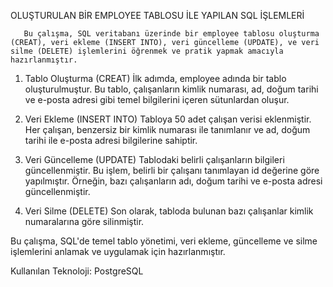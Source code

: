 OLUŞTURULAN BİR EMPLOYEE TABLOSU İLE YAPILAN SQL İŞLEMLERİ

       Bu çalışma, SQL veritabanı üzerinde bir employee tablosu oluşturma (CREAT), veri ekleme (INSERT INTO), veri güncelleme (UPDATE), ve veri silme (DELETE) işlemlerini öğrenmek ve pratik yapmak amacıyla hazırlanmıştır.

1. Tablo Oluşturma (CREAT)
İlk adımda, employee adında bir tablo oluşturulmuştur. Bu tablo, çalışanların kimlik numarası, ad, doğum tarihi ve e-posta adresi gibi temel bilgilerini içeren sütunlardan oluşur.

2. Veri Ekleme (INSERT INTO)
Tabloya 50 adet çalışan verisi eklenmiştir. Her çalışan, benzersiz bir kimlik numarası ile tanımlanır ve ad, doğum tarihi ile e-posta adresi bilgilerine sahiptir.

3. Veri Güncelleme (UPDATE)
Tablodaki belirli çalışanların bilgileri güncellenmiştir. Bu işlem, belirli bir çalışanı tanımlayan id değerine göre yapılmıştır. Örneğin, bazı çalışanların adı, doğum tarihi ve e-posta adresi güncellenmiştir.

4. Veri Silme (DELETE)
Son olarak, tabloda bulunan bazı çalışanlar kimlik numaralarına göre silinmiştir.

Bu çalışma, SQL'de temel tablo yönetimi, veri ekleme, güncelleme ve silme işlemlerini anlamak ve uygulamak için hazırlanmıştır.

Kullanılan Teknoloji:
PostgreSQL
